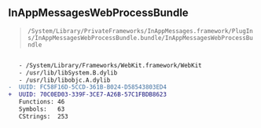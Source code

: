 ## InAppMessagesWebProcessBundle

> `/System/Library/PrivateFrameworks/InAppMessages.framework/PlugIns/InAppMessagesWebProcessBundle.bundle/InAppMessagesWebProcessBundle`

```diff

   - /System/Library/Frameworks/WebKit.framework/WebKit
   - /usr/lib/libSystem.B.dylib
   - /usr/lib/libobjc.A.dylib
-  UUID: FC58F16D-5CCD-361B-B024-D58543803ED4
+  UUID: 70C0ED03-339F-3CE7-A26B-57C1FBDB8623
   Functions: 46
   Symbols:   63
   CStrings:  253

```

